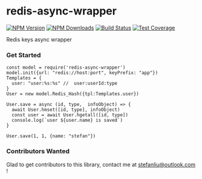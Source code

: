 # redis-async-wrapper
[![NPM Version][npm-image]][npm-url]
[![NPM Downloads][downloads-image]][downloads-url]
[![Build Status][travis-image]][travis-url]
[![Test Coverage][coveralls-image]][coveralls-url]

Redis keys async wrapper

### Get Started
```
const model = require('redis-async-wrapper')
model.init({url: "redis://host:port", keyPrefix: "app"})
Templates = {
  user: "user:%s:%s" //  user:userId:type
}
User = new model.Redis_Hash({tpl:Templates.user})

User.save = async (id, type,  infoObject) => {
  await User.hmset([id, type], infoObject)
  const user = await User.hgetall([id, type])
  console.log(`user ${user.name} is saved`)
}

User.save(1, 1, {name: "stefan"})
```

### Contributors Wanted
Glad to get contributors to this library, contact me at stefanliu@outlook.com !

[npm-image]: https://img.shields.io/npm/v/redis-async-wrapper.svg
[npm-url]: https://npmjs.org/package/redis-async-wrapper
[travis-image]: https://img.shields.io/travis/devfans/redis-async-wrapper/master.svg
[travis-url]: https://travis-ci.org/devfans/redis-async-wrapper
[coveralls-image]: https://img.shields.io/coveralls/devfans/redis-async-wrapper/master.svg
[coveralls-url]: https://coveralls.io/r/devfans/redis-async-wrapper?branch=master
[downloads-image]: https://img.shields.io/npm/dm/redis-async-wrapper.svg
[downloads-url]: https://npmjs.org/package/redis-async-wrapper

